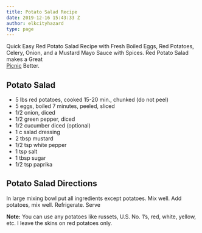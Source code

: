 ```yaml
---
title: Potato Salad Recipe
date: 2019-12-16 15:43:33 Z
author: elkcityhazard
type: page
---
```


Quick Easy Red Potato Salad Recipe with Fresh Boiled Eggs, Red Potatoes, Celery, Onion, and a Mustard Mayo Sauce with Spices. Red Potato Salad makes a Great  
<a href="/wordpress/grilling-cookouts-and-barbecues/" rel="noopener noreferrer" target="_blank">Picnic</a> Better.

## Potato Salad

  * 5 lbs red potatoes, cooked 15-20 min., chunked (do not peel)
  * 5 eggs, boiled 7 minutes, peeled, sliced
  * 1/2 onion, diced
  * 1/2 green pepper, diced
  * 1/2 cucumber diced (optional)
  * 1 c salad dressing
  * 2 tbsp mustard
  * 1/2 tsp white pepper
  * 1 tsp salt
  * 1 tbsp sugar
  * 1/2 tsp paprika

## Potato Salad Directions

In large mixing bowl put all ingredients except potatoes. Mix well. Add potatoes, mix well. Refrigerate. Serve

**Note:** You can use any potatoes like russets, U.S. No. 1&#8217;s, red, white, yellow, etc. I leave the skins on red potatoes only.